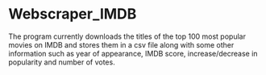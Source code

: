 # Webscraper_IMDB

The program currently downloads the titles of the top 100 most popular movies on IMDB and stores them in a csv file along with some other information such as year of appearance, IMDB score, increase/decrease in popularity and number of votes.
